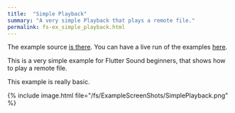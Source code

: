```yaml
---
title:  "Simple Playback"
summary: "A very simple Playback that plays a remote file."
permalink: fs-ex_simple_playback.html
---
```


The example source [is there](https://github.com/canardoux/flutter_sound/blob/master/example/lib/simple_playback/simple_playback.dart). You can have a live run of the examples [here](/tau/fs/live/index.html).

This is a very simple example for Flutter Sound beginners, that shows how to play a remote file.

This example is really basic.

{% include image.html file="/fs/ExampleScreenShots/SimplePlayback.png" %}